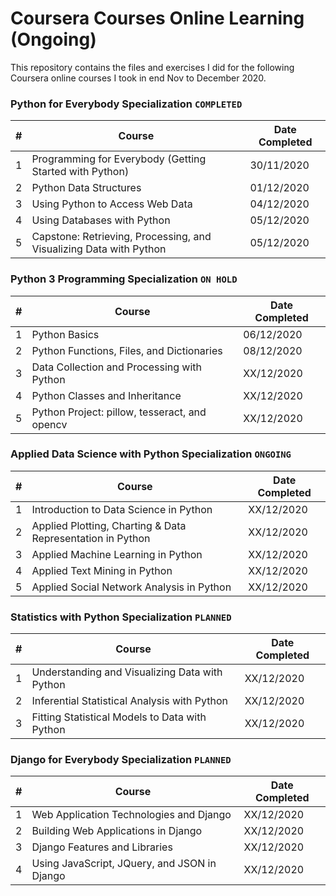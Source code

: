 # Coursera Courses Online Learning (Ongoing)

This repository contains the files and exercises I did for the following Coursera online courses I took in end Nov to December 2020.

### Python for Everybody Specialization `COMPLETED`

| # | Course | Date Completed |
| --- | --- | --- |
| 1 | Programming for Everybody (Getting Started with Python) | 30/11/2020 |
| 2 | Python Data Structures  | 01/12/2020 |
| 3 | Using Python to Access Web Data  | 04/12/2020 |
| 4 | Using Databases with Python  | 05/12/2020 |
| 5 | Capstone: Retrieving, Processing, and Visualizing Data with Python  | 05/12/2020 |


### Python 3 Programming Specialization `ON HOLD`

| # | Course | Date Completed |
| --- | --- | --- |
| 1 | Python Basics | 06/12/2020 |
| 2 | Python Functions, Files, and Dictionaries  | 08/12/2020 |
| 3 | Data Collection and Processing with Python  | XX/12/2020 |
| 4 | Python Classes and Inheritance  | XX/12/2020 |
| 5 | Python Project: pillow, tesseract, and opencv  | XX/12/2020 |

### Applied Data Science with Python Specialization `ONGOING`

| # | Course | Date Completed |
| --- | --- | --- |
| 1 | Introduction to Data Science in Python | XX/12/2020 |
| 2 | Applied Plotting, Charting & Data Representation in Python  | XX/12/2020 |
| 3 | Applied Machine Learning in Python  | XX/12/2020 |
| 4 | Applied Text Mining in Python  | XX/12/2020 |
| 5 | Applied Social Network Analysis in Python  | XX/12/2020 |

### Statistics with Python Specialization `PLANNED`

| # | Course | Date Completed |
| --- | --- | --- |
| 1 | Understanding and Visualizing Data with Python | XX/12/2020 |
| 2 | Inferential Statistical Analysis with Python  | XX/12/2020 |
| 3 | Fitting Statistical Models to Data with Python  | XX/12/2020 |

### Django for Everybody Specialization `PLANNED`

| # | Course | Date Completed |
| --- | --- | --- |
| 1 | Web Application Technologies and Django | XX/12/2020 |
| 2 | Building Web Applications in Django  | XX/12/2020 |
| 3 | Django Features and Libraries  | XX/12/2020 |
| 4 | Using JavaScript, JQuery, and JSON in Django  | XX/12/2020 |
